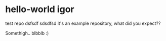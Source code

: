 # hello-world igor
test repo
dsfsdf
sdsdfsd
it's an example repository, what did you expect??

Somethigh..
blbblb :)
